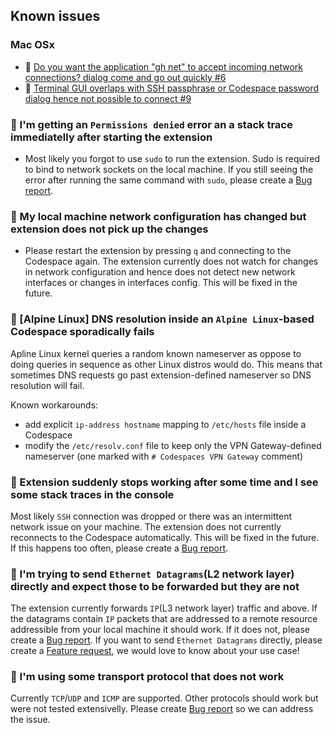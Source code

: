 ## Known issues

### Mac OSx

- 🚩 [Do you want the application "gh net" to accept incoming network connections? dialog come and go out quickly #6](https://github.com/github/gh-net/issues/6)
- 🚩 [Terminal GUI overlaps with SSH passphrase or Codespace password dialog hence not possible to connect #9](https://github.com/github/gh-net/issues/9)

### 🚩 I'm getting an `Permissions denied` error an a stack trace immediatelly after starting the extension

- Most likely you forgot to use `sudo` to run the extension. Sudo is required to bind to network sockets on the local machine. If you still seeing the error after running the same command with `sudo`, please create a [Bug report](https://github.com/github/gh-net/issues/new?assignees=&labels=bug&template=bug_report.md&title=).

### 🚩 My local machine network configuration has changed but extension does not pick up the changes

- Please restart the extension by pressing `q` and connecting to the Codespace again. The extension currently does not watch for changes in network configuration and hence does not detect new network interfaces or changes in interfaces config. This will be fixed in the future.

### 🚩 [Alpine Linux] DNS resolution inside an `Alpine Linux`-based Codespace sporadically fails

Apline Linux kernel queries a random known nameserver as oppose to doing queries in sequence as other Linux distros would do. This means that sometimes DNS requests go past extension-defined nameserver so DNS resolution will fail.

Known workarounds:

- add explicit `ip-address hostname` mapping to `/etc/hosts` file inside a Codespace
- modify the `/etc/resolv.conf` file to keep only the VPN Gateway-defined nameserver (one marked with `# Codespaces VPN Gateway` comment)

### 🚩 Extension suddenly stops working after some time and I see some stack traces in the console

Most likely `SSH` connection was dropped or there was an intermittent network issue on your machine. The extension does not currently reconnects to the Codespace automatically. This will be fixed in the future. If this happens too often, please create a [Bug report](https://github.com/github/gh-net/issues/new?assignees=&labels=bug&template=bug_report.md&title=).

### 🚩 I'm trying to send `Ethernet Datagrams`(L2 network layer) directly and expect those to be forwarded but they are not

The extension currently forwards `IP`(L3 network layer) traffic and above. If the datagrams contain `IP` packets that are addressed to a remote resource addressible from your local machine it should work. If it does not, please create a [Bug report](https://github.com/github/gh-net/issues/new?assignees=&labels=bug&template=bug_report.md&title=). If you want to send `Ethernet Datagrams` directly, please create a [Feature request](https://github.com/github/gh-net/issues/new?assignees=&labels=enhancement&template=feature_request.md&title=), we would love to know about your use case!

### 🚩 I'm using some transport protocol that does not work

Currently `TCP`/`UDP` and `ICMP` are supported. Other protocols should work but were not tested extensivelly. Please create [Bug report](https://github.com/github/gh-net/issues/new?assignees=&labels=bug&template=bug_report.md&title=) so we can address the issue.


